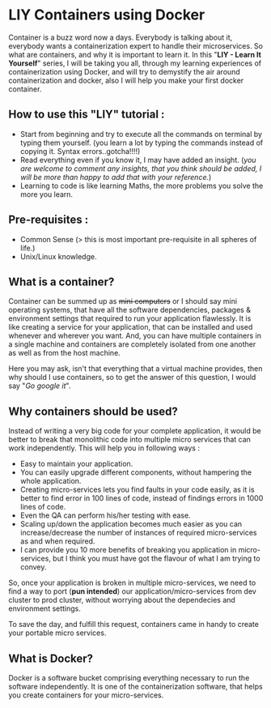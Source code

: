 # LIY Containers using Docker

Container is a buzz word now a days. Everybody is talking about it, everybody wants a containerization expert to handle their microservices. So what are containers, and why it is important to learn it. In this "**LIY - Learn It Yourself**" series, I will be taking you all, through my learning experiences of containerization using Docker, and will try to demystify the air around containerization and docker, also I will help you make your first docker container.

## How to use this "LIY" tutorial :

  - Start from beginning and try to execute all the commands on terminal by typing them yourself. (you learn a lot by typing the commands instead of copying it. Syntax errors..gotcha!!!!)
  - Read everything even if you know it, I may have added an insight. (*you are welcome to comment any insights, that you think should be added, I will be more than happy to add that with your reference.*)
  - Learning to code is like learning Maths, the more problems you solve the more you learn.

## Pre-requisites :

  - Common Sense (> this is most important pre-requisite in all spheres of life.)
  - Unix/Linux knowledge.

## What is a container?
Container can be summed up as ~~mini computers~~ or I should say mini operating systems, that have all the software dependencies, packages & environment settings that required to run your application flawlessly. It is like creating a service for your application, that can be installed and used whenever and wherever you want. And, you can have multiple containers in a single machine and containers are completely isolated from one another as well as from the host machine.

Here you may ask, isn't that everything that a virtual machine provides, then why should I use containers, so to get the answer of this question, I would say "*Go google it*".

## Why containers should be used?
Instead of writing a very big code for your complete application, it would be better to break that monolithic code into multiple micro services that can work independently. This will help you in following ways :

  - Easy to maintain your application.
  - You can easily upgrade different components, without hampering the whole application.
  - Creating micro-services lets you find faults in your code easily, as it is better to find error in 100 lines of code, instead of findings errors in 1000 lines of code.
  - Even the QA can perform his/her testing with ease.
  - Scaling up/down the application becomes much easier as you can increase/decrease the number of instances of required micro-services as and when required.
  - I can provide you 10 more benefits of breaking you application in micro-services, but I think you must have got the flavour of what I am trying to convey.
  
  So, once your application is broken in multiple micro-services, we need to find a way to port (**pun intended**) our application/micro-services from dev cluster to prod cluster, without worrying about the dependecies and environment settings. 
  
  To save the day, and fulfill this request, containers came in handy to create your portable micro services.

## What is Docker?
Docker is a software bucket comprising everything necessary to run the software independently. It is one of the containerization software, that helps you create containers for your micro-services.
